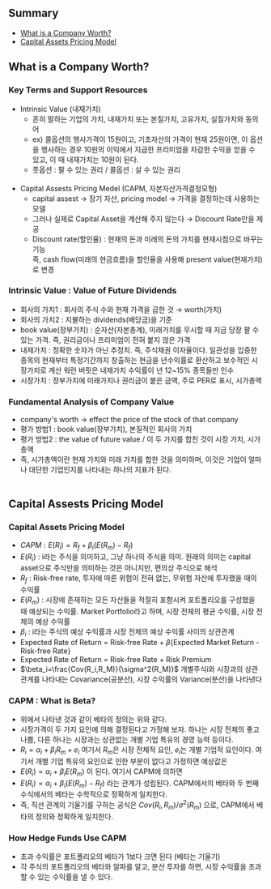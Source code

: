 ## Summary
- [What is a Company Worth?](#pm)
- [Capital Assets Pricing Model](#mm)

## What is a Company Worth? <a name="pm"></a>
### Key Terms and Support Resources
- Intrinsic Value (내재가치)
    - 흔히 말하는 기업의 가치, 내재가치 또는 본질가치, 고유가치, 실질가치와 동의어
    - ex) 콜옵션의 행사가격이 15원이고, 기초자산의 가격이 현재 25원아면, 이 옵션을 행사하는 경우 10원의 이익에서 지급한 프리미엄을 차감한 수익을 얻을 수 있고, 이 때 내재가치는 10원이 된다.
    - 풋옵션 : 팔 수 있는 권리 / 콜옵션 : 살 수 있는 권리<br><br>
- Capital Assests Pricing Medel (CAPM, 자본자산가격결정모형)
    - capital assest &rarr; 장기 자산, pricing model &rarr; 가격을 결정하는데 사용하는 모델
    - 그러나 실제로 Capital Asset을 계산해 주지 않는다 &rarr; Discount Rate만을 제공
    - Discount rate(할인율) : 현재의 돈과 미래의 돈의 가치를 현재시점으로 바꾸는 기능<br>
      즉, cash flow(미래의 현금흐름)을 할인율을 사용해 present value(현재가치)로 변경

### Intrinsic Value : Value of Future Dividends
- 회사의 가치1 : 회사의 주식 수와 현재 가격을 곱한 것 &rarr; worth(가치)
- 회사의 가치2 : 지불하는 dividends(배당금)을 기준
- book value(장부가치) : 순자산(자본총계), 미래가치를 무시할 때 지금 당장 팔 수 있는 가격. 즉, 권리금이나 프리미엄이 전혀 붙지 않은 가격
- 내재가치 : 정확한 숫자가 아닌 추정치. 즉, 주식채권 이자율이다. 일관성을 입증한 종목의 현재부터 특정기간까지 창출하는 현금을 년수익률로 환산하고 보수적인 시장가치로 계산
             워런 버핏은 내재가치 수익률이 년 12~15% 종목들만 인수
- 시장가치 : 장부가치에 미래가치나 권리금이 붙은 금액, 주로 PER로 표시, 시가총액

### Fundamental Analysis of Company Value
- company's worth &rarr; effect the price of the stock of that company
- 평가 방법1 : book value(장부가치), 본질적인 회사의 가치
- 평가 방법2 : the value of future value / 이 두 가지를 합친 것이 시장 가치, 시가총액
- 즉, 시가총액이란 현재 가치와 미래 가치를 합한 것을 의미하며, 이것은 기업이 얼마나 대단한 기업인지를 나타내는 하나의 지표가 된다.<br><br>

## Capital Assests Pricing Model<a name="mm"></a>
### Capital Assets Pricing Model
- $CAPM : E(R_i)=R_f+\beta_i(E(R_m)-R_f)$
- $E(R_i)$ : i라는 주식을 의미하고, 그냥 하나의 주식을 의미. 원래의 의미는 capital asset으로 주식만을 의미하는 것은 아니지만, 편의상 주식으로 해석
- $R_f$ : Risk-free rate, 투자에 따른 위험이 전혀 없는, 무위험 자산에 투자했을 때의 수익률
- $E(R_m)$ : 시장에 존재하는 모든 자산들을 적절히 포함시켜 포트폴리오를 구성했을 때 예상되는 수익률. Market Portfolio라고 하며, 시장 전체의 평균 수익률, 시장 전체의 예상 수익률
- $\beta_i$ : i라는 주식의 예상 수익률과 시장 전체의 예상 수익률 사이의 상관관계
- Expected Rate of Return = Risk-free Rate + $\beta${Expected Market Return - Risk-free Rate}
- Expected Rate of Return = Risk-free Rate + Risk Premium
- $\beta_i=\frac{Cov(R_i,R_M)}{\sigma^2(R_M)}$ 개별주식i와 시장과의 상관관계를 나타내는 Covariance(공분산), 시장 수익률의 Variance(분산)을 나타낸다

### CAPM : What is Beta?
- 위에서 나타낸 것과 같이 베타의 정의는 위와 같다.
- 시장가격이 두 가지 요인에 의해 결정된다고 가정해 보자. 하나는 시장 전체의 좋고 나쁨, 다른 하나는 시장과는 상관없는 개별 기업 특유의 경영 능력 등이다.
- $R_i=\alpha_i+\beta_iR_m+e_i$ 여기서 $R_m$은 시장 전체적 요인, $e_i$는 개별 기업적 요인이다. 여기서 개별 기업 특유의 요인으로 인한 부분이 없다고 가정하면 예상값은
- $E(R_i)=\alpha_i+\beta_iE(R_m)$ 이 된다. 여기서 CAPM에 의하면
- $E(R_i)=\alpha_i+\beta_i(E(R_m)-R_f)$ 라는 관계가 성립된다. CAPM에서의 베타와 두 번째 수식에서의 베타는 수학적으로 정확하게 일치한다.
- 즉, 직선 관계의 기울기를 구하는 공식은 $Cov(R_i,R_m)/\sigma^2(R_m)$ 으로, CAPM에서 베타의 정의와 정확하게 일치한다.

### How Hedge Funds Use CAPM
- 초과 수익률은 포트폴리오의 베타가 1보다 크면 된다 (베타는 기울기)
- 각 주식의 포트폴리오의 베타와 알파를 알고, 분산 투자를 하면, 시장 수익률을 초과할 수 있는 수익률을 낼 수 있다.
